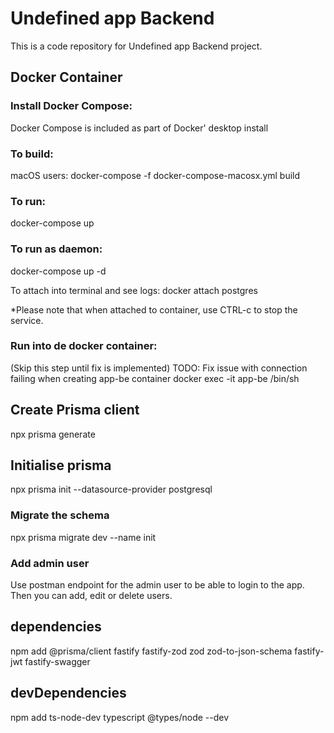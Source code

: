 # Undefined app Backend

This is a code repository for Undefined app Backend project.


## Docker Container 

### Install Docker Compose:

Docker Compose is included as part of Docker' desktop install

### To build:

macOS users: docker-compose -f docker-compose-macosx.yml build

### To run:

docker-compose up

### To run as daemon: 

docker-compose up -d

To attach into terminal and see logs: docker attach postgres

*Please note that when attached to container, use CTRL-c to stop the service.

### Run into de docker container:
(Skip this step until fix is implemented) 
TODO: Fix issue with connection failing when creating app-be container 
docker exec -it app-be /bin/sh

## Create Prisma client
npx prisma generate
## Initialise prisma
npx prisma init --datasource-provider postgresql

### Migrate the schema
npx prisma migrate dev --name init

### Add admin user
Use postman endpoint for the admin user to be able to login to the app. Then you can add, edit or delete users.


## dependencies
npm add @prisma/client fastify fastify-zod zod zod-to-json-schema fastify-jwt fastify-swagger

## devDependencies
npm add ts-node-dev typescript @types/node --dev